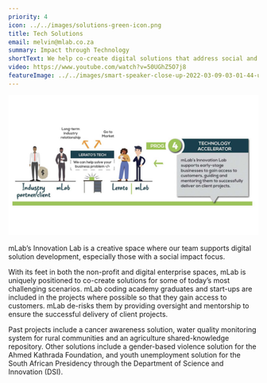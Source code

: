 ```yaml
---
priority: 4
icon: ../../images/solutions-green-icon.png
title: Tech Solutions
email: melvin@mlab.co.za
summary: Impact through Technology
shortText: We help co-create digital solutions that address social and economic challenges
video: https://www.youtube.com/watch?v=50UGhZ5O7j8
featureImage: ../../images/smart-speaker-close-up-2022-03-09-03-01-44-utc.jpg
---
```

![technology accelerator](../../images/1.jpg)

mLab’s Innovation Lab is a creative space where our team supports digital solution development, especially those with a social impact focus.

With its feet in both the non-profit and digital enterprise spaces, mLab is uniquely positioned to co-create solutions for some of today’s most challenging scenarios. mLab coding academy graduates and start-ups are included in the projects where possible so that they gain access to customers. mLab de-risks them by providing oversight and mentorship to ensure the successful delivery of client projects.

Past projects include a cancer awareness solution, water quality monitoring system for rural communities and an agriculture shared-knowledge repository. Other solutions include a gender-based violence solution for the Ahmed Kathrada Foundation, and youth unemployment solution for the South African Presidency through the Department of Science and Innovation (DSI).